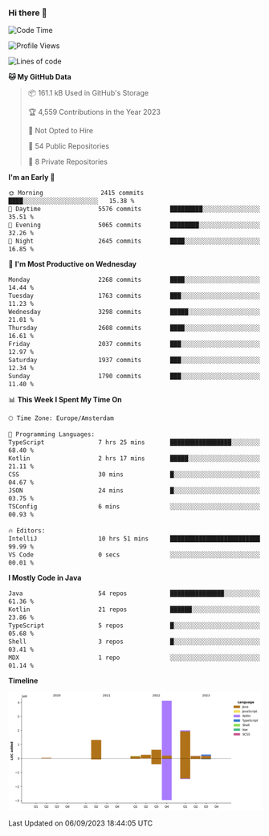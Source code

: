### Hi there 👋


<!--START_SECTION:waka-->
![Code Time](http://img.shields.io/badge/Code%20Time-3%2C557%20hrs%2034%20mins-blue)

![Profile Views](http://img.shields.io/badge/Profile%20Views-1-blue)

![Lines of code](https://img.shields.io/badge/From%20Hello%20World%20I%27ve%20Written-8.9%20million%20lines%20of%20code-blue)

**🐱 My GitHub Data** 

> 📦 161.1 kB Used in GitHub's Storage 
 > 
> 🏆 4,559 Contributions in the Year 2023
 > 
> 🚫 Not Opted to Hire
 > 
> 📜 54 Public Repositories 
 > 
> 🔑 8 Private Repositories 
 > 
**I'm an Early 🐤** 

```text
🌞 Morning                2415 commits        ████░░░░░░░░░░░░░░░░░░░░░   15.38 % 
🌆 Daytime                5576 commits        █████████░░░░░░░░░░░░░░░░   35.51 % 
🌃 Evening                5065 commits        ████████░░░░░░░░░░░░░░░░░   32.26 % 
🌙 Night                  2645 commits        ████░░░░░░░░░░░░░░░░░░░░░   16.85 % 
```
📅 **I'm Most Productive on Wednesday** 

```text
Monday                   2268 commits        ████░░░░░░░░░░░░░░░░░░░░░   14.44 % 
Tuesday                  1763 commits        ███░░░░░░░░░░░░░░░░░░░░░░   11.23 % 
Wednesday                3298 commits        █████░░░░░░░░░░░░░░░░░░░░   21.01 % 
Thursday                 2608 commits        ████░░░░░░░░░░░░░░░░░░░░░   16.61 % 
Friday                   2037 commits        ███░░░░░░░░░░░░░░░░░░░░░░   12.97 % 
Saturday                 1937 commits        ███░░░░░░░░░░░░░░░░░░░░░░   12.34 % 
Sunday                   1790 commits        ███░░░░░░░░░░░░░░░░░░░░░░   11.40 % 
```


📊 **This Week I Spent My Time On** 

```text
🕑︎ Time Zone: Europe/Amsterdam

💬 Programming Languages: 
TypeScript               7 hrs 25 mins       █████████████████░░░░░░░░   68.40 % 
Kotlin                   2 hrs 17 mins       █████░░░░░░░░░░░░░░░░░░░░   21.11 % 
CSS                      30 mins             █░░░░░░░░░░░░░░░░░░░░░░░░   04.67 % 
JSON                     24 mins             █░░░░░░░░░░░░░░░░░░░░░░░░   03.75 % 
TSConfig                 6 mins              ░░░░░░░░░░░░░░░░░░░░░░░░░   00.93 % 

🔥 Editors: 
IntelliJ                 10 hrs 51 mins      █████████████████████████   99.99 % 
VS Code                  0 secs              ░░░░░░░░░░░░░░░░░░░░░░░░░   00.01 % 
```

**I Mostly Code in Java** 

```text
Java                     54 repos            ███████████████░░░░░░░░░░   61.36 % 
Kotlin                   21 repos            ██████░░░░░░░░░░░░░░░░░░░   23.86 % 
TypeScript               5 repos             █░░░░░░░░░░░░░░░░░░░░░░░░   05.68 % 
Shell                    3 repos             █░░░░░░░░░░░░░░░░░░░░░░░░   03.41 % 
MDX                      1 repo              ░░░░░░░░░░░░░░░░░░░░░░░░░   01.14 % 
```



**Timeline**

![Lines of Code chart](https://raw.githubusercontent.com/powercasgamer/powercasgamer/master/assets/bar_graph.png)


 Last Updated on 06/09/2023 18:44:05 UTC
<!--END_SECTION:waka-->
